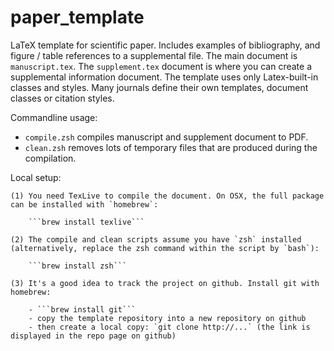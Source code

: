 # paper_template

LaTeX template for scientific paper. Includes examples of bibliography, and figure / table references to a supplemental file. The main document is `manuscript.tex`. The `supplement.tex` document is where you can create a supplemental information document. The template uses only Latex-built-in classes and styles. Many journals define their own templates, document classes or citation styles. 

Commandline usage:

  - `compile.zsh` compiles manuscript and supplement document to PDF.
  - `clean.zsh` removes lots of temporary files that are produced during the compilation.

Local setup:

    (1) You need TexLive to compile the document. On OSX, the full package can be installed with `homebrew`:

        ```brew install texlive```

    (2) The compile and clean scripts assume you have `zsh` installed (alternatively, replace the zsh command within the script by `bash`):

        ```brew install zsh```
 
    (3) It's a good idea to track the project on github. Install git with homebrew:

        - ```brew install git```
        - copy the template repository into a new repository on github
        - then create a local copy: `git clone http://...` (the link is displayed in the repo page on github)
